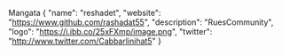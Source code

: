 Mangata
{
  "name": "reshadet",
  "website": "https://www.github.com/rashadat55",
  "description": "RuesCommunity",
  "logo": "https://i.ibb.co/25xFXmp/image.png",
  "twitter": "http://www.twitter.com/Cabbarlinihat5"
}
